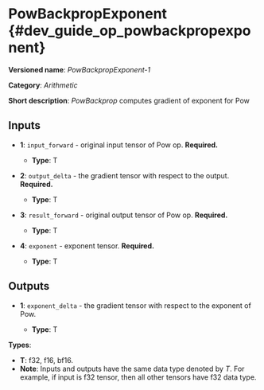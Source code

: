 # PowBackpropExponent {#dev_guide_op_powbackpropexponent}

**Versioned name**: *PowBackpropExponent-1*

**Category**: *Arithmetic*

**Short description**: *PowBackprop* computes gradient of exponent for Pow

## Inputs

* **1**: ``input_forward`` - original input tensor of Pow op. **Required.**

  * **Type**: T

* **2**: ``output_delta`` - the gradient tensor with respect to the output.
  **Required.**

  * **Type**: T

* **3**: ``result_forward`` - original output tensor of Pow op. **Required.**

  * **Type**: T

* **4**: ``exponent`` - exponent tensor. **Required.**

  * **Type**: T

## Outputs

* **1**: ``exponent_delta`` - the gradient tensor with respect to the exponent
  of Pow.

  * **Type**: T

**Types**:

* **T**: f32, f16, bf16.
* **Note**: Inputs and outputs have the same data type denoted by *T*. For
  example, if input is f32 tensor, then all other tensors have f32 data type.
